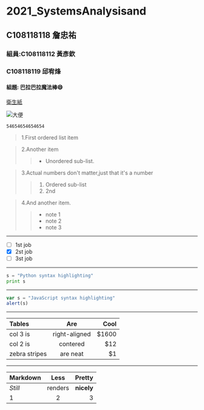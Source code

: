 # 2021_SystemsAnalysisand

## C108118118 詹忠祐

### 組員:C108118112 黃彥欽
###      C108118119 邱宥烽

#### 組題: 巴拉巴拉魔法棒:smile:

[衛生紙](http://papertoilet.com/)

![大便](https://t.pimg.jp/067/245/194/5/67245194.jpg)

```
54654654654654
```

>1.First ordered list item

>2.Another item
>> * Unordered sub-list.

>3.Actual numbers don't matter,just that it's a number
>> 1. Ordered sub-list
>> 2. 2nd

>4.And another item.
>> + note 1 
>> + note 2 
>> + note 3

***
- [ ] 1st job
- [x] 2st job
- [ ] 3st job
***
```py
s = "Python syntax highlighting"
print s
```
***
```js
var s = "JavaScript syntax highlighting"
alert(s)
```
***
| Tables        | Are           | Cool  |
|:------------- |:-------------:| -----:|
| col 3 is      | right-aligned | $1600 |
| col 2 is      |   contered    |   $12 |
| zebra stripes |   are neat    |    $1 |
***
| Markdown      | Less   | Pretty|
|:------------- |:------:| ----------:|
| *Still*      | renders | **nicely** |
| 1     |   2    |   3 |

